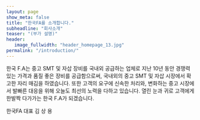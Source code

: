 ```yaml
---
layout: page
show_meta: false
title: "한국FA를 소개합니다."
subheadline: "회사소개"
teaser: "(부가 설명)"
header:
   image_fullwidth: "header_homepage_13.jpg"
permalink: "/introduction/"
---
```

한국 F.A는 중고 SMT 및 자삽 장비를 국내외 공급하는 업체로 지난 10년 동안 경쟁력 있는 가격과 품질 좋은 장비를 공급함으로써, 국내외의 중고 SMT 및 자삽 시장에서 확고한 자리 매김을 하였습니다.
또한 고객의 요구에 신속한 처리와, 변화하는 중고 시장에서 발빠른 대응을 위해 오늘도 최선의 노력을 다하고 있습니다.
열린 눈과 귀로 고객에게 한발짝 다가가는 한국 F.A가 되겠습니다.

한국FA 대표 김 상 용
